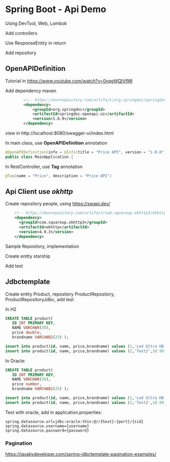 # Spring Boot - Api Demo

Using DevTool, Web, Lombok

Add controllers

Use ResponseEntity in return

Add repository

## OpenAPIDefinition

Tutorial in https://www.youtube.com/watch?v=0vqgWQIVfMI

Add dependency maven

```xml
		<!-- https://mvnrepository.com/artifact/org.springdoc/springdoc-openapi-ui -->
		<dependency>
			<groupId>org.springdoc</groupId>
			<artifactId>springdoc-openapi-ui</artifactId>
			<version>1.6.9</version>
		</dependency>
```

view in http://localhost:8080/swagger-ui/index.html

In main class, use **OpenAPIDefinition** annotation

```java
@OpenAPIDefinition(info = @Info(title = "Price API", version = "1.0.0"))
public class MainApplication {
```

In RestController, use **Tag** annotation

```java
@Tag(name = "Price", description = "Price API")
```

## Api Client use *okhttp* 

Create repository people, using https://swapi.dev/

```xml
    <!-- https://mvnrepository.com/artifact/com.squareup.okhttp3/okhttp -->
    <dependency>
      <groupId>com.squareup.okhttp3</groupId>
      <artifactId>okhttp</artifactId>
      <version>4.9.3</version>
    </dependency>
```

Sample Repository, implementation

Create entity starship

Add test

## Jdbctemplate
Create entity Product, repository ProductRepository, ProductRepositoryJdbc, add test

In H2
```sql
CREATE TABLE product(
   ID INT PRIMARY KEY,
   NAME VARCHAR(30), 
   price double,
   brandname VARCHAR2(25) );

insert into product(id, name, price,brandname) values (1,'Led Ultra HD',1899.0,'LG');
insert into product(id, name, price,brandname) values (2,'Test2',10.99,'Acme');
```

In Oracle:
```sql
CREATE TABLE product(
   ID INT PRIMARY KEY,
   NAME VARCHAR(30), 
   price number,
   brandname VARCHAR2(25) );

insert into product(id, name, price,brandname) values (1,'Led Ultra HD',1899.0,'LG');
insert into product(id, name, price,brandname) values (2,'Test2',10.99,'Acme');
```

Test with oracle, add in application.properties:

```properties
spring.datasource.url=jdbc:oracle:thin:@//{host}:{port}/{sid}
spring.datasource.username={username}
spring.datasource.password={password}
```

### Pagination

https://javabydeveloper.com/spring-jdbctemplate-pagination-examples/
